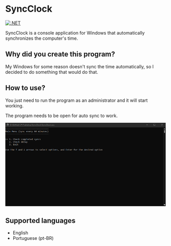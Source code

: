 # SyncClock
[![.NET](https://github.com/leonardo-tx/SyncClock/actions/workflows/dotnet.yml/badge.svg)](https://github.com/leonardo-tx/SyncClock/actions/workflows/dotnet.yml)

SyncClock is a console application for Windows that automatically synchronizes 
the computer's time.

## Why did you create this program?
My Windows for some reason doesn't sync the time automatically, so I decided to do 
something that would do that.

## How to use?
You just need to run the program as an administrator and it will start working.

The program needs to be open for auto sync to work.

![Main menu image](images/main-menu.png?raw=true)

## Supported languages
* English
* Portuguese (pt-BR)
